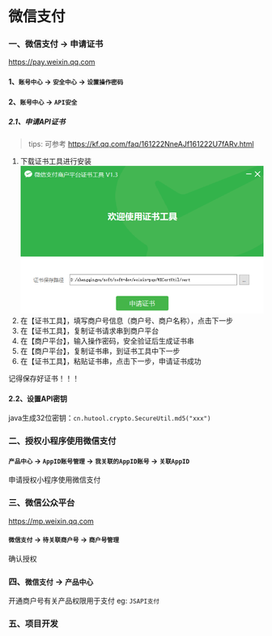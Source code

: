 # 微信支付

### 一、微信支付 -> 申请证书

https://pay.weixin.qq.com

#### 1、`账号中心` -> `安全中心` -> `设置操作密码`

#### 2、`账号中心` -> `API安全`

##### 2.1、申请API证书

> tips: 可参考 https://kf.qq.com/faq/161222NneAJf161222U7fARv.html

1. 下载证书工具进行安装
   ![img.png](images/证书工具.png)
2. 在【证书工具】，填写商户号信息（商户号、商户名称），点击下一步
3. 在【证书工具】，复制证书请求串到商户平台
4. 在【商户平台】，输入操作密码，安全验证后生成证书串
5. 在【商户平台】，复制证书串，到证书工具中下一步
6. 在【证书工具】，粘贴证书串，点击下一步，申请证书成功

记得保存好证书！！！

#### 2.2、设置API密钥

java生成32位密钥：`cn.hutool.crypto.SecureUtil.md5("xxx")`

### 二、授权小程序使用微信支付

#### `产品中心` -> `AppID账号管理` -> `我关联的AppID账号` -> `关联AppID`

申请授权小程序使用微信支付

### 三、微信公众平台

https://mp.weixin.qq.com

#### `微信支付` -> `待关联商户号` -> `商户号管理`

确认授权

### 四、`微信支付` -> `产品中心`

开通商户号有关产品权限用于支付 eg: `JSAPI支付`

### 五、项目开发

